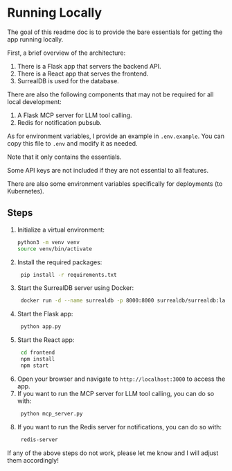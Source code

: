 # Running Locally

The goal of this readme doc is to provide the bare essentials for getting the app running locally.

First, a brief overview of the architecture:
1. There is a Flask app that servers the backend API.
2. There is a React app that serves the frontend.
3. SurrealDB is used for the database.

There are also the following components that may not be required for all local development:
1. A Flask MCP server for LLM tool calling.
2. Redis for notification pubsub.

As for environment variables, I provide an example in `.env.example`. You can copy this file to `.env` and modify it as needed.

Note that it only contains the essentials.

Some API keys are not included if they are not essential to all features.

There are also some environment variables specifically for deployments (to Kubernetes).

## Steps

1. Initialize a virtual environment:
   ```bash
   python3 -m venv venv
   source venv/bin/activate
   ```
2. Install the required packages:
   ```bash
    pip install -r requirements.txt
    ```
3. Start the SurrealDB server using Docker:
   ```bash
    docker run -d --name surrealdb -p 8000:8000 surrealdb/surrealdb:latest start --user root --pass root memory
   ```
4. Start the Flask app:
   ```bash
    python app.py
   ```
5. Start the React app:
   ```bash
    cd frontend
    npm install
    npm start
   ```
6. Open your browser and navigate to `http://localhost:3000` to access the app.
7. If you want to run the MCP server for LLM tool calling, you can do so with:
   ```bash
    python mcp_server.py
   ```
8. If you want to run the Redis server for notifications, you can do so with:
   ```bash
    redis-server
   ```

If any of the above steps do not work, please let me know and I will adjust them accordingly!
